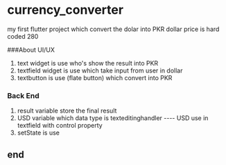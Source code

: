 # currency_converter
my first flutter project which convert the dolar into PKR
dollar price is hard coded 280 

###About UI/UX
1. text widget is use who's show the result into PKR
2. textfield widget is use which take input from user in dollar
3. textbutton is use (flate button) which convert into PKR

### Back End
1. result variable store the final result
2. USD variable which data type is texteditinghandler ---- USD use in textfield with control property
3. setState is use 


## end


